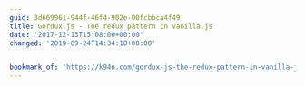 ```yaml
---
guid: 3d669961-944f-46f4-902e-00fcbbca4f49
title: Gordux.js - The redux pattern in vanilla.js
date: '2017-12-13T15:08:00+00:00'
changed: '2019-09-24T14:34:18+00:00'


bookmark_of: 'https://k94n.com/gordux-js-the-redux-pattern-in-vanilla-js'
---
```





